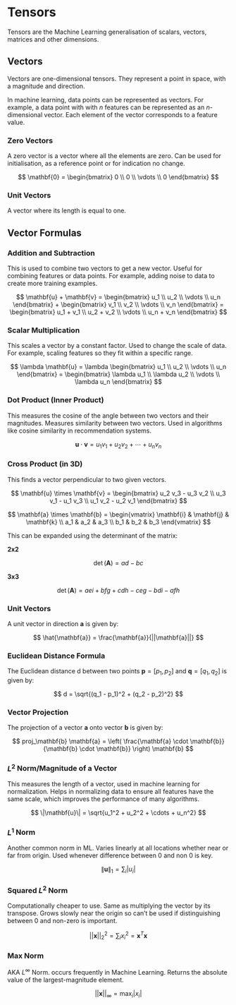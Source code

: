 # Tensors

Tensors are the Machine Learning generalisation of scalars, vectors, matrices and other dimensions.

## Vectors

Vectors are one-dimensional tensors. They represent a point in space, with a magnitude and direction.

In machine learning, data points can be represented as vectors. For example, a data point with with $n$ features can be represented as an $n$-dimensional vector. Each element of the vector corresponds to a feature value.

### Zero Vectors

A zero vector is a vector where all the elements are zero. Can be used for initialisation, as a reference point or for indication no change.

$$
\mathbf{0} = \begin{bmatrix}
0 \\
0 \\
\vdots \\
0
\end{bmatrix}
$$

### Unit Vectors

A vector where its length is equal to one.

## Vector Formulas

### Addition and Subtraction

This is used to combine two vectors to get a new vector. Useful for combining features or data points. For example, adding noise to data to create more training examples.

$$
\mathbf{u} + \mathbf{v} = \begin{bmatrix} 
u_1 \\ 
u_2 \\ 
\vdots \\ 
u_n 
\end{bmatrix} + \begin{bmatrix} 
v_1 \\ 
v_2 \\ 
\vdots \\ 
v_n 
\end{bmatrix} = \begin{bmatrix} 
u_1 + v_1 \\ 
u_2 + v_2 \\ 
\vdots \\ 
u_n + v_n 
\end{bmatrix}
$$

### Scalar Multiplication

This scales a vector by a constant factor. Used to change the scale of data. For example, scaling features so they fit within a specific range.

$$
\lambda \mathbf{u} = \lambda \begin{bmatrix} 
u_1 \\ 
u_2 \\ 
\vdots \\ 
u_n 
\end{bmatrix} = \begin{bmatrix} 
\lambda u_1 \\ 
\lambda u_2 \\ 
\vdots \\ 
\lambda u_n 
\end{bmatrix}
$$

### Dot Product (Inner Product)

This measures the cosine of the angle between two vectors and their magnitudes. Measures similarity between two vectors. Used in algorithms like cosine similarity in recommendation systems.

$$
\mathbf{u} \cdot \mathbf{v} = u_1 v_1 + u_2 v_2 + \cdots + u_n v_n
$$

### Cross Product (in 3D)

 This finds a vector perpendicular to two given vectors.

$$
\mathbf{u} \times \mathbf{v} = \begin{bmatrix} 
u_2 v_3 - u_3 v_2 \\ 
u_3 v_1 - u_1 v_3 \\ 
u_1 v_2 - u_2 v_1 
\end{bmatrix}
$$

$$
\mathbf{a} \times \mathbf{b} = \begin{vmatrix}
\mathbf{i} & \mathbf{j} & \mathbf{k} \\
a_1 & a_2 & a_3 \\
b_1 & b_2 & b_3
\end{vmatrix}
$$

This can be expanded using the determinant of the matrix:

**2x2**

$$
\det(\mathbf{A}) = ad - bc
$$

**3x3**

$$
\det(\mathbf{A}) = aei + bfg + cdh - ceg - bdi - afh
$$

### Unit Vectors

A unit vector in direction $\mathbf{a}$  is given by:

$$
\hat{\mathbf{a}} = \frac{\mathbf{a}}{||\mathbf{a}||}
$$

### Euclidean Distance Formula

The Euclidean distance d between two points $\mathbf{p} = [p_1, p_2]$ and $\mathbf{q} = [q_1, q_2]$  is given by:

$$
d = \sqrt{(q_1 - p_1)^2 + (q_2 - p_2)^2}
$$

### Vector Projection

The projection of a vector $\mathbf {a}$ onto vector $\mathbf {b}$ is given by:

$$
proj_\mathbf{b} \mathbf{a} = \left( \frac{\mathbf{a} \cdot \mathbf{b}}{\mathbf{b} \cdot \mathbf{b}} \right) \mathbf{b}
$$

### $L^2$ Norm/Magnitude of a Vector

This measures the length of a vector, used in machine learning for normalization. Helps in normalizing data to ensure all features have the same scale, which improves the performance of many algorithms.

$$
\|\mathbf{u}\| = \sqrt{u_1^2 + u_2^2 + \cdots + u_n^2}
$$

### $L^1$ Norm

Another common norm in ML. Varies linearly at all locations whether near or far from origin. Used whenever difference between 0 and non 0 is key.

$$
\|\mathbf{u}\|_1 = \sum_i |u_i|
$$

### Squared $L^2$ Norm

Computationally cheaper to use. Same as multiplying the vector by its transpose. Grows slowly near the origin so can’t be used if distinguishing between 0 and non-zero is important.

$$
||\mathbf{x}||^2_2 = \sum_i x^2_i =  \mathbf{x}^T\mathbf{x} 
$$

### Max Norm

AKA $L^∞$ Norm. occurs frequently in Machine Learning. Returns the absolute value of the largest-magnitude element.

$$
||\mathbf{x}||_∞ = \max_i|x_i|
$$
